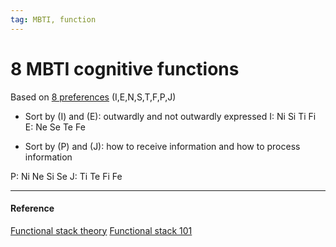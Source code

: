 ```yaml
---
tag: MBTI, function
---
```


# 8 MBTI cognitive functions 

Based on [8 preferences](obsidian://open?vault=dwarves&file=brain%2FHR%2FMBTI%2F8%20Preferences) (I,E,N,S,T,F,P,J)

- Sort by (I) and (E): outwardly and not outwardly expressed
 I: Ni Si Ti Fi
 E: Ne Se Te Fe
 
- Sort by (P) and (J): how to receive information and how to process information
 
 P: Ni Ne Si Se
 J: Ti Te Fi Fe
 
---

#### Reference
[Functional stack theory](https://personalityjunkie.com/functional-stack-type-dynamics-theory/)
[Functional stack 101](https://www.youtube.com/watch?v=9xf13VRNPp8)